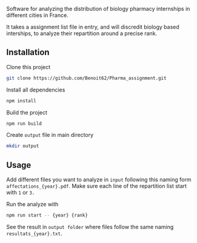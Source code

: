 Software for analyzing the distribution of biology pharmacy internships in different cities in France.

It takes a assignment list file in entry, and will discredit biology based interships, to analyze their repartition around a precise rank.

## Installation

Clone this project
```bash
git clone https://github.com/Benoit62/Pharma_assignment.git
```

Install all dependencies
```bash
npm install
```

Build the project
```bash
npm run build
```

Create `output` file in main directory
```bash
mkdir output
```


## Usage

Add different files you want to analyze in `input` following this naming form `affectations_{year}.pdf`.
Make sure each line of the repartition list start with `1` or `3.`

Run the analyze with
```bash
npm run start -- {year} {rank}
```

See the result in `output folder` where files follow the same naming `resultats_{year}.txt`.